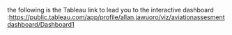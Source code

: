 the following is the Tableau link to lead you to the interactive dashboard :https://public.tableau.com/app/profile/allan.jawuoro/viz/aviationassesmentdashboard/Dashboard1
